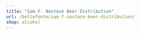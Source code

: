 ```yaml
---
title: "Sam F. Nastase Beer Distribution"
url: /bellefonte/sam-f-nastase-beer-distribution/
shop: alcohol
---
```

